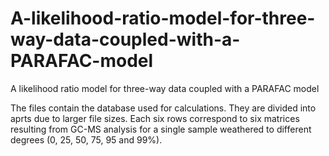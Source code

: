 # A-likelihood-ratio-model-for-three-way-data-coupled-with-a-PARAFAC-model
A likelihood ratio model for three-way data coupled with a PARAFAC model

The files contain the database used for calculations. They are divided into aprts due to larger file sizes. Each six rows correspond to six matrices resulting from GC-MS analysis for a single sample weathered to different degrees (0, 25, 50, 75, 95 and 99%). 
